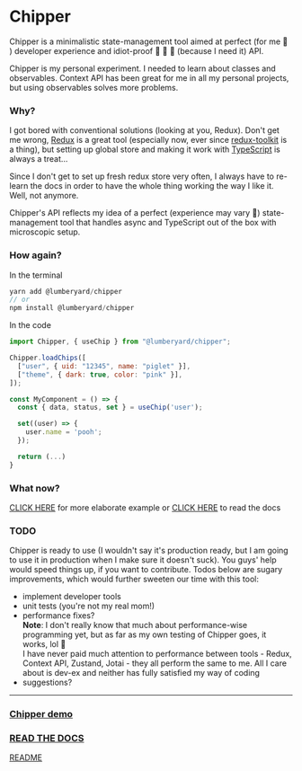 # Chipper

Chipper is a minimalistic state-management tool aimed at perfect (for me 🤡 ) developer experience and idiot-proof 🙈 🙉 🙊 (because I need it) API.<br>

Chipper is my personal experiment. I needed to learn about classes and observables. Context API has been great for me in all my personal projects, but using observables solves more problems.

### Why?

I got bored with conventional solutions (looking at you, Redux). Don't get me wrong, [Redux](https://redux.js.org/) is a great tool (especially now, ever since [redux-toolkit](https://redux-toolkit.js.org/) is a thing), but setting up global store and making it work with [TypeScript](https://www.typescriptlang.org/) is always a treat...<br>

Since I don't get to set up fresh redux store very often, I always have to re-learn the docs in order to have the whole thing working the way I like it. Well, not anymore.

Chipper's API reflects my idea of a perfect (experience may vary 🤷) state-management tool that handles async and TypeScript out of the box with microscopic setup.

### How again?

In the terminal

```javascript
yarn add @lumberyard/chipper
// or
npm install @lumberyard/chipper
```

In the code

```javascript
import Chipper, { useChip } from "@lumberyard/chipper";

Chipper.loadChips([
  ["user", { uid: "12345", name: "piglet" }],
  ["theme", { dark: true, color: "pink" }],
]);

const MyComponent = () => {
  const { data, status, set } = useChip('user');

  set((user) => {
    user.name = 'pooh';
  });

  return (...)
}
```

### What now?

[CLICK HERE](example.md) for more elaborate example or [CLICK HERE](CHIPPER.md) to read the docs

### TODO

Chipper is ready to use (I wouldn't say it's production ready, but I am going to use it in production when I make sure it doesn't suck). You guys' help would speed things up, if you want to contribute. Todos below are sugary improvements, which would further sweeten our time with this tool:

- implement developer tools
- unit tests (you're not my real mom!)
- performance fixes?<br>
  **Note**: I don't really know that much about performance-wise programming yet, but as far as my own testing of Chipper goes, it works, lol 🙈 <br>
  I have never paid much attention to performance between tools - Redux, Context API, Zustand, Jotai - they all perform the same to me. All I care about is dev-ex and neither has fully satisfied my way of coding
- suggestions?

---

### [Chipper demo](https://codesandbox.io/s/chipper-demo-tgi65)

### [READ THE DOCS](CHIPPER.md)

[README](README.md)
